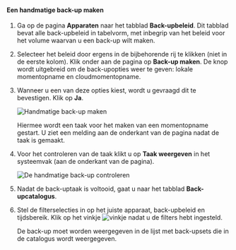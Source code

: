 
<!--author=SharS last changed: 9/15/15-->


#### <a name="to-create-a-manual-backup"></a>Een handmatige back-up maken
1. Ga op de pagina **Apparaten** naar het tabblad **Back-upbeleid**. Dit tabblad bevat alle back-upbeleid in tabelvorm, met inbegrip van het beleid voor het volume waarvan u een back-up wilt maken.
2. Selecteer het beleid door ergens in de bijbehorende rij te klikken (niet in de eerste kolom). Klik onder aan de pagina op **Back-up maken**. De knop wordt uitgebreid om de back-upopties weer te geven: lokale momentopname en cloudmomentopname. 
3. Wanneer u een van deze opties kiest, wordt u gevraagd dit te bevestigen. Klik op **Ja**. 
   
    ![Handmatige back-up maken](./media/storsimple-create-manual-backup/HCS_CreateManualBackup1-include.png)
   
    Hiermee wordt een taak voor het maken van een momentopname gestart. U ziet een melding aan de onderkant van de pagina nadat de taak is gemaakt.
4. Voor het controleren van de taak klikt u op **Taak weergeven** in het systeemvak (aan de onderkant van de pagina). 
   
    ![De handmatige back-up controleren](./media/storsimple-create-manual-backup/HCS_CreateManualBackup2-include.png)
5. Nadat de back-uptaak is voltooid, gaat u naar het tabblad **Back-upcatalogus**.
6. Stel de filterselecties in op het juiste apparaat, back-upbeleid en tijdsbereik. Klik op het vinkje ![vinkje](./media/storsimple-create-manual-backup/HCS_CheckIcon-include.png) nadat u de filters hebt ingesteld.
   
   De back-up moet worden weergegeven in de lijst met back-upsets die in de catalogus wordt weergegeven.



<!--HONumber=Nov16_HO2-->


